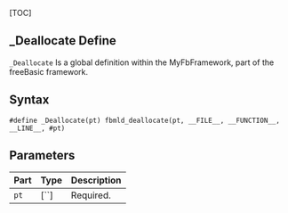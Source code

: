 [TOC]
## _Deallocate Define

`_Deallocate` Is a global definition within the MyFbFramework, part of the freeBasic framework.
## Syntax

```freeBasic
#define _Deallocate(pt) fbmld_deallocate(pt, __FILE__, __FUNCTION__, __LINE__, #pt)
```

## Parameters

|Part|Type|Description|
| :------------ | :------------ | :------------ |
|`pt`|[``]|Required.|
